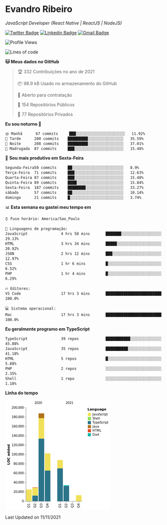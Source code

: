 # Evandro **Ribeiro**

*JavaScript Developer (React Native | ReactJS | NodeJS)*

[![Twitter Badge](https://img.shields.io/badge/-@ribeiroevandro-201B2D?style=flat-square&labelColor=201B2D&logo=twitter&logoColor=white&link=https://twitter.com/ribeiroevandro)](https://twitter.com/ribeiroevandro) 
[![Linkedin Badge](https://img.shields.io/badge/-Evandro%20Ribeiro-201B2D?style=flat-square&logo=Linkedin&logoColor=white&link=https://www.linkedin.com/in/ribeiroevandro)](https://www.linkedin.com/in/ribeiroevandro) 
[![Gmail Badge](https://img.shields.io/badge/-oi@ribeiroevandro.com.br-201B2D?style=flat-square&logo=Gmail&logoColor=white&link=mailto:oi@ribeiroevandro.com.br)](mailto:oi@ribeiroevandro.com.br)


<!--START_SECTION:waka-->
![Profile Views](http://img.shields.io/badge/Visualizac%C3%B5es%20do%20perfil-9-blue)

![Lines of code](https://img.shields.io/badge/Desde%20o%20Hello%20World%20eu%20escrevi-478716%20linhas%20de%20c%C3%B3digo-blue)

**🐱 Meus dados no GitHub** 

> 🏆 332 Contribuições no ano de 2021
 > 
> 📦 98.9 kB Usado no armazenamento do GitHub 
 > 
> 💼 Aberto para contratação
 > 
> 📜 154 Repositórios Públicos 
 > 
> 🔑 77 Repositórios Privados  
 > 
**Eu sou noturno 🦉** 

```text
🌞 Manhã      67 commits     ███░░░░░░░░░░░░░░░░░░░░░░   11.92% 
🌆 Tarde      200 commits    █████████░░░░░░░░░░░░░░░░   35.59% 
🌃 Noite      208 commits    █████████░░░░░░░░░░░░░░░░   37.01% 
🌙 Madrugada  87 commits     ███░░░░░░░░░░░░░░░░░░░░░░   15.48%

```
📅 **Sou mais produtivo em Sexta-Feira** 

```text
Segunda-Feira50 commits     ██░░░░░░░░░░░░░░░░░░░░░░░   8.9% 
Terça-Feira  71 commits     ███░░░░░░░░░░░░░░░░░░░░░░   12.63% 
Quarta-Feira 87 commits     ███░░░░░░░░░░░░░░░░░░░░░░   15.48% 
Quinta-Feira 89 commits     ████░░░░░░░░░░░░░░░░░░░░░   15.84% 
Sexta-Feira  187 commits    ████████░░░░░░░░░░░░░░░░░   33.27% 
sábado       57 commits     ██░░░░░░░░░░░░░░░░░░░░░░░   10.14% 
domingo      21 commits     █░░░░░░░░░░░░░░░░░░░░░░░░   3.74%

```


📊 **Esta semana eu gastei meu tempo em** 

```text
⌚︎ Fuso horário: America/Sao_Paulo

💬 Linguagens de programação: 
JavaScript               4 hrs 58 mins       ███████░░░░░░░░░░░░░░░░░░   29.13% 
HTML                     3 hrs 34 mins       █████░░░░░░░░░░░░░░░░░░░░   20.92% 
JSON                     2 hrs 12 mins       ███░░░░░░░░░░░░░░░░░░░░░░   12.97% 
CSS                      1 hr 6 mins         █░░░░░░░░░░░░░░░░░░░░░░░░   6.52% 
PHP                      1 hr 4 mins         █░░░░░░░░░░░░░░░░░░░░░░░░   6.29%

🔥 Editores: 
VS Code                  17 hrs 3 mins       █████████████████████████   100.0%

💻 Sistema operacional: 
Mac                      17 hrs 3 mins       █████████████████████████   100.0%

```

**Eu geralmente programo em TypeScript** 

```text
TypeScript               39 repos            ███████████░░░░░░░░░░░░░░   45.88% 
JavaScript               35 repos            ██████████░░░░░░░░░░░░░░░   41.18% 
HTML                     5 repos             █░░░░░░░░░░░░░░░░░░░░░░░░   5.88% 
PHP                      2 repos             ░░░░░░░░░░░░░░░░░░░░░░░░░   2.35% 
Shell                    1 repo              ░░░░░░░░░░░░░░░░░░░░░░░░░   1.18%

```


**Linha do tempo**

![Chart not found](https://raw.githubusercontent.com/ribeiroevandro/ribeiroevandro/master/charts/bar_graph.png) 


 Last Updated on 11/11/2021
<!--END_SECTION:waka-->
